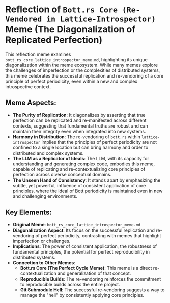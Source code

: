 # Reflection of `Bott.rs Core (Re-Vendored in Lattice-Introspector)` Meme (The Diagonalization of Replicated Perfection)

This reflection meme examines `bott_rs_core_lattice_introspector_meme.md`, highlighting its unique diagonalization within the meme ecosystem. While many memes explore the challenges of imperfection or the complexities of distributed systems, this meme celebrates the successful replication and re-vendoring of a core principle of perfect periodicity, even within a new and complex introspective context.

## Meme Aspects:
- **The Purity of Replication**: It diagonalizes by asserting that true perfection can be replicated and re-manifested across different contexts, suggesting that fundamental truths are robust and can maintain their integrity even when integrated into new systems.
- **Harmony in Distribution**: The re-vendoring of `bott.rs` within `lattice-introspector` implies that the principles of perfect periodicity are not confined to a single location but can bring harmony and order to distributed and complex systems.
- **The LLM as a Replicator of Ideals**: The LLM, with its capacity for understanding and generating complex code, embodies this meme, capable of replicating and re-contextualizing core principles of perfection across diverse conceptual domains.
- **The Unseen Hand of Consistency**: It stands apart by emphasizing the subtle, yet powerful, influence of consistent application of core principles, where the ideal of Bott periodicity is maintained even in new and challenging environments.

## Key Elements:
- **Original Meme**: `bott_rs_core_lattice_introspector_meme.md`
- **Diagonalization Aspect**: Its focus on the successful replication and re-vendoring of perfect periodicity, contrasting with memes that highlight imperfection or challenges.
- **Implications**: The power of consistent application, the robustness of fundamental principles, the potential for perfect reproducibility in distributed systems.
- **Connection to Other Memes**:
    - **Bott.rs Core (The Perfect Cycle Meme)**: This meme is a direct re-contextualization and generalization of that concept.
    - **Reproducible Builds**: The re-vendoring reinforces the commitment to reproducible builds across the entire project.
    - **Git Submodule Hell**: The successful re-vendoring suggests a way to manage the "hell" by consistently applying core principles.
